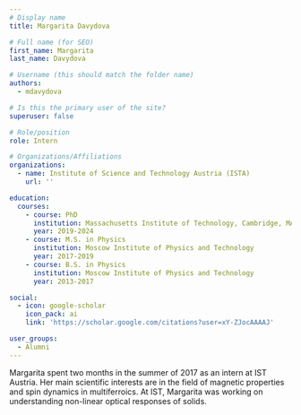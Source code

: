 ```yaml
---
# Display name
title: Margarita Davydova

# Full name (for SEO)
first_name: Margarita
last_name: Davydova

# Username (this should match the folder name)
authors:
  - mdavydova

# Is this the primary user of the site?
superuser: false

# Role/position
role: Intern

# Organizations/Affiliations
organizations:
  - name: Institute of Science and Technology Austria (ISTA)
    url: ''

education:
  courses:
    - course: PhD
      institution: Massachusetts Institute of Technology, Cambridge, MA
      year: 2019-2024
    - course: M.S. in Physics
      institution: Moscow Institute of Physics and Technology
      year: 2017-2019
    - course: B.S. in Physics
      institution: Moscow Institute of Physics and Technology
      year: 2013-2017

social:
  - icon: google-scholar
    icon_pack: ai
    link: 'https://scholar.google.com/citations?user=xY-ZJocAAAAJ'

user_groups:
  - Alumni
---
```


Margarita spent two months in the summer of 2017 as an intern at IST Austria. Her main scientific interests are in the field of magnetic properties and spin dynamics in multiferroics. At IST, Margarita was working on understanding non-linear optical responses of solids.
